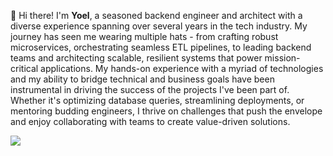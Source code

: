 👋 Hi there! I'm **Yoel**, a seasoned backend engineer and architect with a diverse experience spanning over several years in the tech industry. My journey has seen me wearing multiple hats - from crafting robust microservices, orchestrating seamless ETL pipelines, to leading backend teams and architecting scalable, resilient systems that power mission-critical applications. My hands-on experience with a myriad of technologies and my ability to bridge technical and business goals have been instrumental in driving the success of the projects I've been part of. Whether it's optimizing database queries, streamlining deployments, or mentoring budding engineers, I thrive on challenges that push the envelope and enjoy collaborating with teams to create value-driven solutions.

![](https://hit.yhype.me/github/profile?user_id=4493680)
